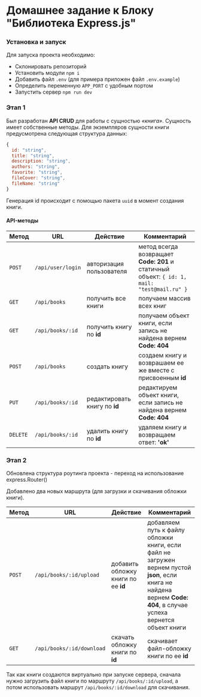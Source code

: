 # Домашнее задание к Блоку "Библиотека Express.js"

### Установка и запуск

Для запуска проекта необходимо:

- Склонировать репозиторий
- Установить модули `npm i`
- Добавить файл `.env` (для примера приложен файл `.env.example`)
- Определить переменную `APP_PORT` с удобным портом
- Запустить сервер `npm run dev`

### Этап 1

Был разработан **API CRUD** для работы с сущностью _«книга»_. Сущность имеет собственные методы. Для экземпляров сущности книги предусмотрена следующая структура данных:

```javascript
{
  id: "string",
  title: "string",
  description: "string",
  authors: "string",
  favorite: "string",
  fileCover: "string",
  fileName: "string"
}
```

Генерация id происходит с помощью пакета `uuid` в момент создания книги.

#### API-методы

| Метод    | URL               | Действие                      | Комментарий                                                                                 |
| -------- | ----------------- | ----------------------------- | ------------------------------------------------------------------------------------------- |
| `POST`   | `/api/user/login` | авторизация пользователя      | метод всегда возвращает **Code: 201** и статичный объект: `{ id: 1, mail: "test@mail.ru" }` |
| `GET`    | `/api/books`      | получить все книги            | получаем массив всех книг                                                                   |
| `GET`    | `/api/books/:id`  | получить книгу по **id**      | получаем объект книги, если запись не найдена вернем **Code: 404**                          |
| `POST`   | `/api/books`      | создать книгу                 | создаем книгу и возврашаем ее же вместе с присвоенным **id**                                |
| `PUT`    | `/api/books/:id`  | редактировать книгу по **id** | редактируем объект книги, если запись не найдена вернем **Code: 404**                       |
| `DELETE` | `/api/books/:id`  | удалить книгу по **id**       | удаляем книгу и возвращаем ответ: **'ok'**                                                  |

### Этап 2

Обновлена структура роутинга проекта - переход на использование express.Router()

Добавлено два новых маршрута (для загрузки и скачивания обложки книги).

| Метод  | URL                       | Действие                            | Комментарий                                                                                                                                                           |
| ------ | ------------------------- | ----------------------------------- | --------------------------------------------------------------------------------------------------------------------------------------------------------------------- |
| `POST` | `/api/books/:id/upload`   | добавить обложку книги по ее **id** | добавляем путь к файлу обложки книги, если файл не загружен вернем пустой **json**, если книга не найдена вернем **Code: 404**, в случае успеха вернется объект книги |
| `GET`  | `/api/books/:id/download` | скачать обложку книги по **id**     | скачивает файл-обложку книги по ее **id**                                                                                                                             |

Так как книги создаются виртуально при запуске сервера, сначала нужно загрузить файл книги по маршруту `/api/books/:id/upload`, а потом использовать маршрут `/api/books/:id/download` для скачивания.
